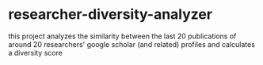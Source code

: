# researcher-diversity-analyzer
this project analyzes the similarity between the last 20 publications of around 20 researchers' google scholar (and related) profiles and calculates a diversity score
